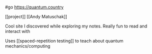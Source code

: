 #go https://quantum.country

[[project]] [[Andy Matuschak]]

Cool site I discovered while exploring my notes. Really fun to read and interact with

Uses [[spaced-repetition testing]] to teach about quantum mechanics/computing




